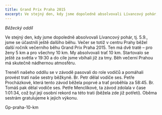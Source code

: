 ```yaml
---
title: Grand Prix Praha 2015 
excerpt: Ve stejný den, kdy jsme dopoledně absolvovali Lívancový pohár, tj. 5.9., jsme se účastnili ještě dalšího běhu. Večer se totiž v centru Prahy běžel další ročník večerního běhu Grand Prix Praha 2015.
---
```


_Běžecký oddíl_

Ve stejný den, kdy jsme dopoledně absolvovali Lívancový pohár, tj. 5.9., jsme se účastnili ještě dalšího běhu. Večer se totiž v centru Prahy běžel další ročník večerního běhu Grand Prix Praha 2015. Ten má dvě tratě – pro ženy 5 km a pro všechny 10 km. My absolvovali trať 10 km. Startovalo se ještě za světla v 19:30 a do cíle jsme vbíhali již za tmy. Běh večerní Prahou má skutečně nádhernou atmosféru.

Trenéři našeho oddílu se v závodě pasovali do role vodičů a pomáhali provést tratí naše sestry běžkyně. Br. Petr dělal vodiče ses. Petře Procházkové, která tento závod běžela poprvé a trať proběhla za 58:45. Br. Tomáš pak dělal vodiče ses. Petře Menclíkové, ta závod zdolala v čase 1:01:34, což byl její osobní rekord na této trati (běžela zde již potřetí). Oběma sestrám gratulujeme k jejich výkonu.

Gp-praha-10-km

